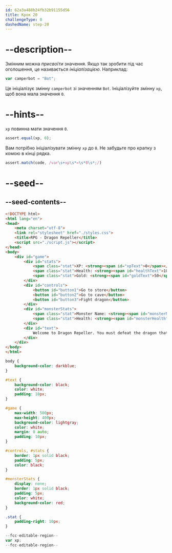 ```yaml
---
id: 62a3a488b24fb32b91155d56
title: Крок 20
challengeType: 0
dashedName: step-20
---
```


# --description--

Змінним можна <dfn>присвоїти</dfn> значення. Якщо так зробити під час оголошення, це називається <dfn>ініціалізацією</dfn>. Наприклад:

```js
var camperbot = "Bot";
```

Це ініціалізує змінну `camperbot` зі значенням `Bot`. Ініціалізуйте змінну `xp`, щоб вона мала значення `0`.

# --hints--

`xp` повинна мати значення `0`.

```js
assert.equal(xp, 0);
```

Вам потрібно ініціалізувати змінну `xp` до `0`. Не забудьте про крапку з комою в кінці рядка.

```js
assert.match(code, /var\s+xp\s*=\s*0\s*;/)
```

# --seed--

## --seed-contents--

```html
<!DOCTYPE html>
<html lang="en">
<head>
    <meta charset="utf-8">
    <link rel="stylesheet" href="./styles.css">
    <title>RPG - Dragon Repeller</title>
    <script src="./script.js"></script>
</head>
<body>
    <div id="game">
        <div id="stats">
            <span class="stat">XP: <strong><span id="xpText">0</span></strong></span>
            <span class="stat">Health: <strong><span id="healthText">100</span></strong></span>
            <span class="stat">Gold: <strong><span id="goldText">50</span></strong></span>
        </div>
        <div id="controls">
            <button id="button1">Go to store</button>
            <button id="button2">Go to cave</button>
            <button id="button3">Fight dragon</button>
        </div>
        <div id="monsterStats">
            <span class="stat">Monster Name: <strong><span id="monsterName"></span></strong></span>
            <span class="stat">Health: <strong><span id="monsterHealth"></span></strong></span>
        </div>
        <div id="text">
            Welcome to Dragon Repeller. You must defeat the dragon that is preventing people from leaving the town. You are in the town square. Where do you want to go? Use the buttons above.
        </div>
    </div>
</body>
</html>
```

```css
body {
    background-color: darkblue;
}

#text {
    background-color: black;
    color: white;
    padding: 10px;
}

#game {
    max-width: 500px;
    max-height: 400px;
    background-color: lightgray;
    color: white;
    margin: 0 auto;
    padding: 10px;
}

#controls, #stats {
    border: 1px solid black;
    padding: 5px;
    color: black;
}

#monsterStats {
    display: none;
    border: 1px solid black;
    padding: 5px;
    color: white;
    background-color: red;
}

.stat {
    padding-right: 10px;
}
```

```js
--fcc-editable-region--
var xp;
--fcc-editable-region--
```
